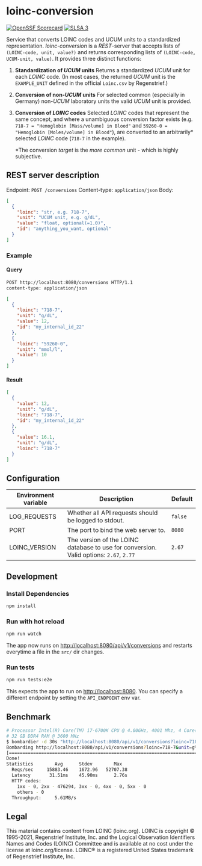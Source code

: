 # loinc-conversion

[![OpenSSF Scorecard](https://api.scorecard.dev/projects/github.com/miracum/loinc-conversion/badge)](https://scorecard.dev/viewer/?uri=github.com/miracum/loinc-conversion)
[![SLSA 3](https://slsa.dev/images/gh-badge-level3.svg)](https://slsa.dev)

Service that converts LOINC codes and UCUM units to a standardized representation.
_loinc-conversion_ is a _REST_-server that accepts lists of `(LOINC-code, unit, value?)` and returns corresponding lists of `(LOINC-code, UCUM-unit, value)`.
It provides three distinct functions:

1. **Standardization of _UCUM_ units**
   Returns a standardized _UCUM_ unit for each _LOINC_ code. (In most cases, the
   returned _UCUM_ unit is the `EXAMPLE_UNIT` defined in the official `Loinc.csv`
   by Regenstrief.)

2. **Conversion of non-_UCUM_ units**
   For selected common (especially in Germany) non-_UCUM_ laboratory units the
   valid _UCUM_ unit is provided.

3. **Conversion of _LOINC_ codes**
   Selected _LOINC_ codes that represent the same concept, and where a unambiguous
   conversion factor exists (e.g. `718-7 = "Hemoglobin [Mass/volume] in Blood"` and
   `59260-0 = "Hemoglobin [Moles/volume] in Blood"`), are converted to an arbitrarily\*
   selected _LOINC_ code (`718-7` in the example).

   \*The conversion _target_ is the _more common_ unit - which is highly subjective.

## REST server description

Endpoint: `POST /conversions`
Content-type: `application/json`
Body:

```json
[
  {
    "loinc": "str, e.g. 718-7",
    "unit": "UCUM unit, e.g. g/dL",
    "value": "float, optional(=1.0)",
    "id": "anything_you_want, optional"
  }
]
```

### Example

#### Query

```txt
POST http://localhost:8080/conversions HTTP/1.1
content-type: application/json
```

```json
[
  {
    "loinc": "718-7",
    "unit": "g/dL",
    "value": 12,
    "id": "my_internal_id_22"
  },
  {
    "loinc": "59260-0",
    "unit": "mmol/l",
    "value": 10
  }
]
```

#### Result

```json
[
  {
    "value": 12,
    "unit": "g/dL",
    "loinc": "718-7",
    "id": "my_internal_id_22"
  },
  {
    "value": 16.1,
    "unit": "g/dL",
    "loinc": "718-7"
  }
]
```

## Configuration

| Environment variable | Description                                                                            | Default |
| -------------------- | -------------------------------------------------------------------------------------- | ------- |
| LOG_REQUESTS         | Whether all API requests should be logged to stdout.                                   | `false` |
| PORT                 | The port to bind the web server to.                                                    | `8080`  |
| LOINC_VERSION        | The version of the LOINC database to use for conversion. Valid options: `2.67`, `2.77` | `2.67`  |

## Development

### Install Dependencies

```sh
npm install
```

### Run with hot reload

```sh
npm run watch
```

The app now runs on <http://localhost:8080/api/v1/conversions> and restarts everytime a file in the `src/` dir changes.

### Run tests

```sh
npm run tests:e2e
```

This expects the app to run on <http://localhost:8080>. You can specify a different endpoint by setting the `API_ENDPOINT` env var.

## Benchmark

```sh
# Processor Intel(R) Core(TM) i7-6700K CPU @ 4.00GHz, 4001 Mhz, 4 Core(s), 8 Logical Processor(s)
# 32 GB DDR4 RAM @ 3600 MHz
$ bombardier -d 30s "http://localhost:8080/api/v1/conversions?loinc=718-7&unit=g%2FdL&value=10"
Bombarding http://localhost:8080/api/v1/conversions?loinc=718-7&unit=g%2FdL&value=10 for 30s using 500 connection(s)
[=================================================================================================================] 30s
Done!
Statistics        Avg      Stdev        Max
  Reqs/sec     15883.46    1672.96   52707.38
  Latency       31.51ms    45.90ms      2.76s
  HTTP codes:
    1xx - 0, 2xx - 476294, 3xx - 0, 4xx - 0, 5xx - 0
    others - 0
  Throughput:     5.61MB/s
```

## Legal

This material contains content from LOINC (loinc.org). LOINC is copyright © 1995-2021, Regenstrief Institute, Inc. and the Logical Observation Identifiers Names and Codes (LOINC) Committee and is available at no cost under the license at loinc.org/license. LOINC® is a registered United States trademark of Regenstrief Institute, Inc.
